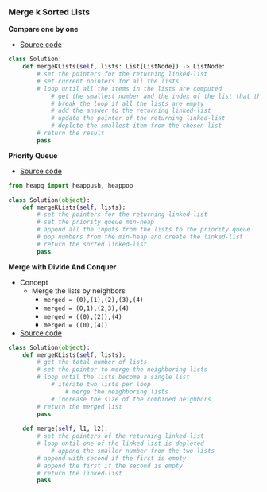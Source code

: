 ### Merge k Sorted Lists

**Compare one by one**
- [Source code](source/Compare.py)
```python
class Solution:
    def mergeKLists(self, lists: List[ListNode]) -> ListNode:
        # set the pointers for the returning linked-list
        # set current pointers for all the lists
        # loop until all the items in the lists are computed
            # get the smallest number and the index of the list that the number is in it
            # break the loop if all the lists are empty
            # add the answer to the returning linked-list
            # update the pointer of the returning linked-list 
            # deplete the smallest item from the chosen list
        # return the result
        pass
```

**Priority Queue**
- [Source code](source/Priority.py)
```python
from heapq import heappush, heappop

class Solution(object):
    def mergeKLists(self, lists):
        # set the pointers for the returning linked-list
        # set the priority queue min-heap 
        # append all the inputs from the lists to the priority queue
        # pop numbers from the min-heap and create the linked-list
        # return the sorted linked-list
        pass
```

**Merge with Divide And Conquer**
- Concept 
    - Merge the lists by neighbors
      - `merged = (0),(1),(2),(3),(4)`
      - `merged = (0,1),(2,3),(4)`
      - `merged = ((0),(2)),(4)`
      - `merged = ((0),(4))`
- [Source code](source/Merge.py)
```python
class Solution(object):
    def mergeKLists(self, lists):
        # get the total number of lists 
        # set the pointer to merge the neighboring lists 
        # loop until the lists become a single list 
            # iterate two lists per loop
                # merge the neighboring lists
            # increase the size of the combined neighbors 
        # return the merged list
        pass
    
    def merge(self, l1, l2):
        # set the pointers of the returning linked-list 
        # loop until one of the linked list is depleted
            # append the smaller number from the two lists 
        # append with second if the first is empty  
        # append the first if the second is empty
        # return the linked-list
        pass
```
